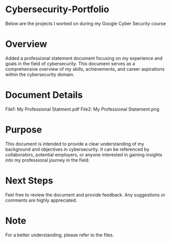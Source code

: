 # Cybersecurity-Portfolio
Below are the projects I worked on during my Google Cyber Security course

# Overview
Added a professional statement document focusing on my experience and goals in the field of cybersecurity. This document serves as a comprehensive overview of my skills, achievements, and career aspirations within the cybersecurity domain.

# Document Details
File1: My Professional Statment.pdf
File2: My Professional Statement.png

# Purpose
This document is intended to provide a clear understanding of my background and objectives in cybersecurity. It can be referenced by collaborators, potential employers, or anyone interested in gaining insights into my professional journey in the field.

# Next Steps
Feel free to review the document and provide feedback. Any suggestions or comments are highly appreciated.

# Note
For a better understanding, please refer to the files.
